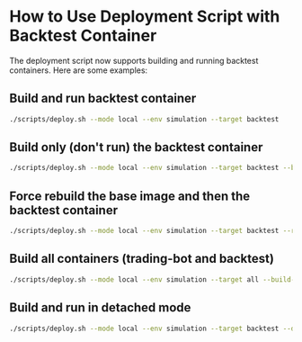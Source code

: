 # How to Use Deployment Script with Backtest Container

The deployment script now supports building and running backtest containers. Here are some examples:

## Build and run backtest container
```bash
./scripts/deploy.sh --mode local --env simulation --target backtest
```

## Build only (don't run) the backtest container
```bash
./scripts/deploy.sh --mode local --env simulation --target backtest --build-only
```

## Force rebuild the base image and then the backtest container
```bash
./scripts/deploy.sh --mode local --env simulation --target backtest --rebuild-base
```

## Build all containers (trading-bot and backtest)
```bash
./scripts/deploy.sh --mode local --env simulation --target all --build-only
```

## Build and run in detached mode
```bash
./scripts/deploy.sh --mode local --env simulation --target backtest --detach
```

